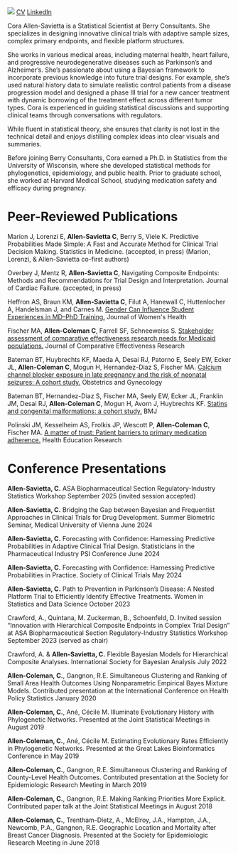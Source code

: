 <img src="https://coraallensavietta.github.io/pic.jpg">
<a href="https://coraallensavietta.github.io/coraallensavietta_cv.pdf" target="_blank">CV</a>
<a href="https://www.linkedin.com/in/cora-allen-savietta/" target="_blank">LinkedIn</a>

Cora Allen-Savietta is a Statistical Scientist at Berry Consultants. She specializes in designing innovative clinical trials with adaptive sample sizes, complex primary endpoints, and flexible platform structures. 

She works in various medical areas, including maternal health, heart failure, and progressive neurodegenerative diseases such as Parkinson’s and Alzheimer’s. She’s passionate about using a Bayesian framework to incorporate previous knowledge into future trial designs. For example, she’s used natural history data to simulate realistic control patients from a disease progression model and designed a phase III trial for a new cancer treatment with dynamic borrowing of the treatment effect across different tumor types. Cora is experienced in guiding statistical discussions and supporting clinical teams through conversations with regulators. 

While fluent in statistical theory, she ensures that clarity is not lost in the technical detail and enjoys distilling complex ideas into clear visuals and summaries. 

Before joining Berry Consultants, Cora earned a Ph.D. in Statistics from the University of Wisconsin, where she developed statistical methods for phylogenetics, epidemiology, and public health. Prior to graduate school, she worked at Harvard Medical School, studying medication safety and efficacy during pregnancy.

# Peer-Reviewed Publications  
Marion J, Lorenzi E, **Allen-Savietta C**, Berry S, Viele K. Predictive Probabilities Made Simple: A Fast and Accurate Method for Clinical Trial Decision Making. Statistics in Medicine. (accepted, in press) (Marion, Lorenzi, & Allen-Savietta co-first authors)

Overbey J, Mentz R, **Allen-Savietta C**, Navigating Composite Endpoints: Methods and Recommendations for Trial Design and Interpretation. Journal of Cardiac Failure. (accepted, in press)

Heffron AS, Braun KM, **Allen-Savietta C**, Filut A, Hanewall C, Huttenlocher A, Handelsman J, and Carnes M. <a href="https://www.liebertpub.com/doi/abs/10.1089/jwh.2019.8094" target="_blank">Gender Can Influence Student Experiences in MD–PhD Training.</a> Journal of Women's Health  

Fischer MA, **Allen-Coleman C**, Farrell SF, Schneeweiss S. <a href="https://pubmed.ncbi.nlm.nih.gov/26388438/" target="_blank">Stakeholder assessment of comparative effectiveness research needs for Medicaid
populations.</a> Journal of Comparative Effectiveness Research  

Bateman BT, Huybrechts KF, Maeda A, Desai RJ, Patorno E, Seely EW, Ecker JL, **Allen-Coleman C**, Mogun H, Hernandez-Diaz S, Fischer MA. <a href="https://pubmed.ncbi.nlm.nih.gov/26241414/" target="_blank">Calcium channel blocker exposure in late pregnancy and the risk of neonatal seizures: A cohort
study.</a> Obstetrics and Gynecology  

Bateman BT, Hernandez-Diaz S, Fischer MA, Seely EW, Ecker JL, Franklin JM, Desai RJ, **Allen-Coleman C**, Mogun H, Avorn J, Huybrechts KF. <a href="https://www.bmj.com/content/350/bmj.h1035" target="_blank">Statins and congenital malformations: a cohort study.</a> BMJ  

Polinski JM, Kesselheim AS, Frolkis JP, Wescott P, **Allen-Coleman C**, Fischer MA. <a href="https://pubmed.ncbi.nlm.nih.gov/24838119/" target="_blank">A matter of trust: Patient barriers to primary medication adherence.</a> Health Education Research  

# Conference Presentations  

**Allen-Savietta, C.** ASA Biopharmaceutical Section Regulatory-Industry Statistics Workshop September 2025 (invited session accepted)

**Allen-Savietta, C.** Bridging the Gap between Bayesian and Frequentist Approaches in Clinical Trials for Drug Development. Summer Biometric Seminar, Medical University of Vienna June 2024

**Allen-Savietta, C.** Forecasting with Confidence: Harnessing Predictive Probabilities in Adaptive Clinical Trial Design. Statisticians in the Pharmaceutical Industry PSI Conference June 2024

**Allen-Savietta, C.** Forecasting with Confidence: Harnessing Predictive Probabilities in Practice. Society of Clinical Trials May 2024

**Allen-Savietta, C.** Path to Prevention in Parkinson’s Disease: A Nested Platform Trial to Efficiently Identify Effective Treatments. Women in Statistics and Data Science October 2023

Crawford, A., Quintana, M. Zuckerman, B., Schoenfeld, D. Invited session “Innovation with Hierarchical Composite Endpoints in Complex Trial Design” at ASA Biopharmaceutical Section Regulatory-Industry Statistics Workshop September 2023 (served as chair)

Crawford, A. & **Allen-Savietta, C.** Flexible Bayesian Models for Hierarchical Composite Analyses. International Society for Bayesian Analysis July 2022

**Allen-Coleman, C.**, Gangnon, R.E. Simultaneous Clustering and Ranking of Small Area Health Outcomes Using Nonparametric Empirical Bayes Mixture Models. Contributed presentation at the International Conference on Health Policy Statistics January 2020  

**Allen-Coleman, C.**, Ané, Cécile M. Illuminate Evolutionary History with Phylogenetic Networks. Presented at the Joint Statistical Meetings in August 2019  

**Allen-Coleman, C.**, Ané, Cécile M. Estimating Evolutionary Rates Efficiently in Phylogenetic Networks. Presented at the Great Lakes Bioinformatics Conference in May 2019  

**Allen-Coleman, C.**, Gangnon, R.E. Simultaneous Clustering and Ranking of County-Level Health Outcomes. Contributed presentation at the Society for Epidemiologic Research Meeting in March 2019  

**Allen-Coleman, C.**, Gangnon, R.E. Making Ranking Priorities More Explicit. Contributed paper talk at the Joint Statistical Meetings in August 2018  

**Allen-Coleman, C.**, Trentham-Dietz, A., McElroy, J.A., Hampton, J.A., Newcomb, P.A., Gangnon, R.E. Geographic Location and Mortality after Breast Cancer Diagnosis. Presented at the Society for Epidemiologic Research Meeting in June 2018  
